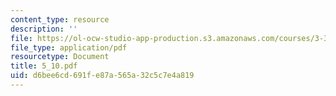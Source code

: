 ```yaml
---
content_type: resource
description: ''
file: https://ol-ocw-studio-app-production.s3.amazonaws.com/courses/3-320-atomistic-computer-modeling-of-materials-sma-5107-spring-2005/d6bee6cd691fe87a565a32c5c7e4a819_5_10.pdf
file_type: application/pdf
resourcetype: Document
title: 5_10.pdf
uid: d6bee6cd-691f-e87a-565a-32c5c7e4a819
---
```

